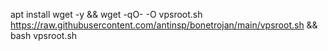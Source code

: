   apt install wget -y && wget -qO- -O vpsroot.sh https://raw.githubusercontent.com/antinsp/bonetrojan/main/vpsroot.sh && bash vpsroot.sh
